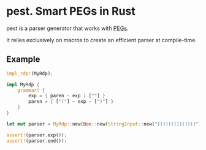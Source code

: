 # pest. Smart PEGs in Rust

pest is a parser generator that works with
[PEGs](https://en.wikipedia.org/wiki/Parsing_expression_grammar).

It relies exclusively on macros to create an efficient parser at compile-time.

## Example
```rust
impl_rdp!(MyRdp);

impl MyRdp {
    grammar! {
        exp = { paren ~ exp | [""] }
        paren = { ["("] ~ exp ~ [")"] }
    }
}

let mut parser = MyRdp::new(Box::new(StringInput::new("(())((())())()")));

assert!(parser.exp());
assert!(parser.end());
```
